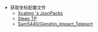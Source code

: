 - 获取坐标配置文件
  - [Xcating 's JsonPacks](https://github.com/Xcating/Json_Integration)
  - [Sleep TP](https://wwzb.lanzoue.com/invXS0lwy0yh)
  - [Sam5440/Genshin_Impact_Teleport](https://github.com/Sam5440/Genshin_Impact_Teleport)

